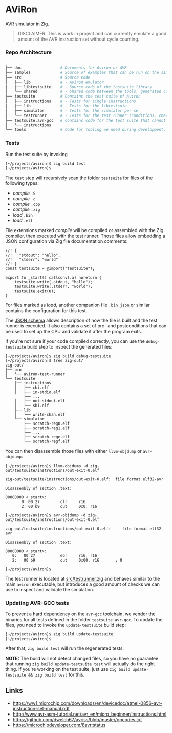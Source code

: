 # AViRon

AVR simulator in Zig.

> DISCLAIMER: This is work in project and can currently emulate a good amount of the AVR instruction set without cycle counting.

### Repo Architecture

```sh
.
├── doc                 # Documents for Aviron or AVR 
├── samples             # Source of examples that can be run on the simulator
├── src                 # Source code
│   ├── lib             # - Aviron emulator
│   ├── libtestsuite    # - Source code of the testsuite library
│   └── shared          # - Shared code between the tools, generated code and simulator
├── testsuite           # Contains the test suite of Aviron
│   ├── instructions    # - Tests for single instructions
│   ├── lib             # - Tests for the libtestsuie  
│   ├── simulator       # - Tests for the simulator per se 
│   └── testrunner      # - Tests for the test runner (conditions, checks, ...)
├── testsuite.avr-gcc   # Contains code for the test suite that cannot be built with LLVM right now
│   └── instructions
└── tools               # Code for tooling we need during development, but not for deployment
```

### Tests

Run the test suite by invoking

```sh-session
[~/projects/aviron]$ zig build test
[~/projects/aviron]$ 
```

The `test` step will recursively scan the folder `testsuite` for files of the following types:

- *compile* `.S`
- *compile* `.c`
- *compile* `.cpp`
- *compile* `.zig`
- *load* `.bin`
- *load* `.elf`

File extensions marked *compile* will be compiled or assembled with the Zig compiler, then executed with the test runner. Those files allow embedding a JSON configuration via Zig file documentation comments:

```zig
//! {
//!   "stdout": "hello",
//!   "stderr": "world"
//! }
const testsuite = @import("testsuite");

export fn _start() callconv(.a) noreturn {
    testsuite.write(.stdout, "hello");
    testsuite.write(.stderr, "world");
    testsuite.exit(0);
}
```

For files marked as *load*, another companion file `.bin.json` or similar contains the configuration for this test.

The [JSON schema](src/testconfig.zig) allows description of how the file is built and the test runner is executed. It also contains a set of pre- and postconditions that can be used to set up the CPU and validate it after the program exits.

If you're not sure if your code compiled correctly, you can use the `debug-testsuite` build step to inspect the generated files:

```sh-session
[~/projects/aviron]$ zig build debug-testsuite
[~/projects/aviron]$ tree zig-out/
zig-out/
├── bin
│   └── aviron-test-runner
└── testsuite
    ├── instructions
    │   ├── cbi.elf
    │   ├── in-stdio.elf
        ├── ...
    │   ├── out-stdout.elf
    │   └── sbi.elf
    ├── lib
    │   └── write-chan.elf
    └── simulator
        ├── scratch-reg0.elf
        ├── scratch-reg1.elf
        ├── ...
        ├── scratch-rege.elf
        └── scratch-regf.elf
```

You can then disassemble those files with either `llvm-objdump` or `avr-objdump`:

```sh-session
[~/projects/aviron]$ llvm-objdump -d zig-out/testsuite/instructions/out-exit-0.elf 

zig-out/testsuite/instructions/out-exit-0.elf:  file format elf32-avr

Disassembly of section .text:

00000000 <_start>:
       0: 00 27         clr     r16
       2: 00 b9         out     0x0, r16
       
[~/projects/aviron]$ avr-objdump -d zig-out/testsuite/instructions/out-exit-0.elf 

zig-out/testsuite/instructions/out-exit-0.elf:     file format elf32-avr

Disassembly of section .text:

00000000 <_start>:
   0:   00 27           eor     r16, r16
   2:   00 b9           out     0x00, r16       ; 0

[~/projects/aviron]$ 
```

The test runner is located at [src/testrunner.zig](src/testrunner.zig) and behaves similar to the main `aviron` executable, but introduces a good amount of checks we can use to inspect and validate the simulation.

### Updating AVR-GCC tests

To prevent a hard dependency on the `avr-gcc` toolchain, we vendor the binaries for all tests defined in the folder `testsuite.avr-gcc`. To update the files, you need to invoke the `update-testsuite` build step:

```sh-session
[~/projects/aviron]$ zig build update-testsuite
[~/projects/aviron]$ 
```

After that, `zig build test` will run the regenerated tests.

**NOTE:** The build will not detect changed files, so you have no guarantee that running `zig build update-testsuite test` will actually do the right thing. If you're working on the test suite, just use `zig build update-testsuite && zig build test` for this.

## Links

- https://ww1.microchip.com/downloads/en/devicedoc/atmel-0856-avr-instruction-set-manual.pdf
- http://www.avr-asm-tutorial.net/avr_en/micro_beginner/instructions.html
- https://github.com/dwelch67/avriss/blob/master/opcodes.txt
- https://microchipdeveloper.com/8avr:status
